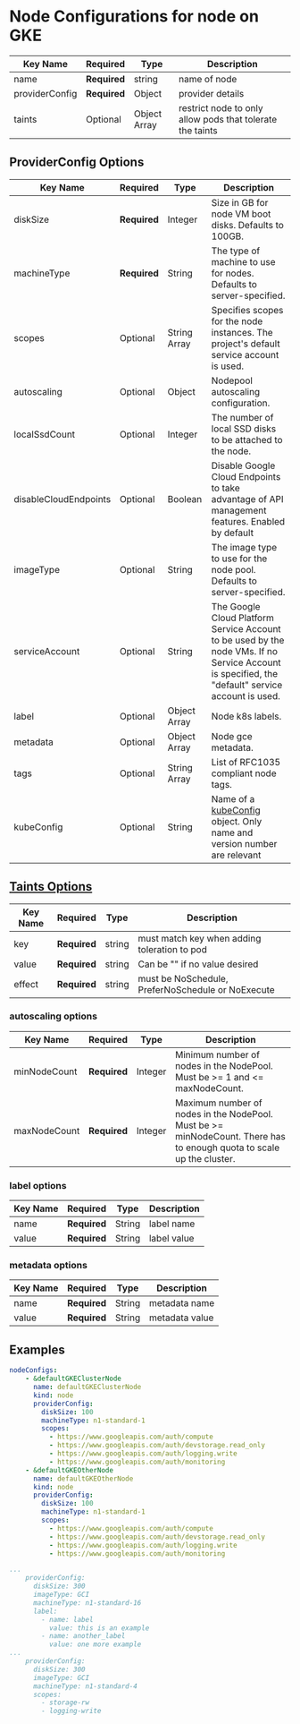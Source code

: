 # Node Configurations for node on GKE
| Key Name       | Required     | Type         | Description      |
| -------------- | ------------ | ----------   | ---------------- |
| name           | __Required__ | string       | name of node     |
| providerConfig | __Required__ | Object       | provider details |
| taints         |  Optional    | Object Array | restrict node to only allow pods that tolerate the taints |


## ProviderConfig Options
| Key Name       | Required     | Type         | Description  |
| -------------- | ------------ | ----------   | ------------ |
| diskSize       | __Required__ | Integer      | Size in GB for node VM boot disks. Defaults to 100GB.|
| machineType    | __Required__ | String       | The type of machine to use for nodes. Defaults to server-specified.|
| scopes         | Optional     | String Array | Specifies scopes for the node instances. The project's default service account is used. |
| autoscaling    | Optional     | Object       | Nodepool autoscaling configuration. |
| localSsdCount  | Optional     | Integer      | The number of local SSD disks to be attached to the node. |
| disableCloudEndpoints | Optional | Boolean   | Disable Google Cloud Endpoints to take advantage of API management features. Enabled by default |
| imageType      | Optional     | String       | The image type to use for the node pool. Defaults to server-specified. |
| serviceAccount | Optional     | String       | The Google Cloud Platform Service Account to be used by the node VMs. If no Service Account is specified, the "default" service account is used. |
| label          | Optional     | Object Array | Node k8s labels. |
| metadata       | Optional     | Object Array | Node gce metadata. |
| tags           | Optional     | String Array | List of RFC1035 compliant node tags. |
| kubeConfig     | Optional     | String       | Name of a [kubeConfig](../kubeconfig.md) object. Only name and version number are relevant |

## [Taints Options](https://kubernetes.io/docs/user-guide/kubectl/v1.7/#taint)
| Key Name       | Required     | Type         | Description  |
| -------------- | ------------ | ----------   | ------------ |
| key            | __Required__ | string       | must match key when adding toleration to pod |
| value          | __Required__ | string       | Can be "" if no value desired |
| effect         | __Required__ | string       | must be NoSchedule, PreferNoSchedule or NoExecute |

### autoscaling options
| Key Name | Required | Type | Description|
| --- | --- | --- | --- |
| minNodeCount | __Required__ | Integer | Minimum number of nodes in the NodePool. Must be >= 1 and <= maxNodeCount. |
| maxNodeCount | __Required__ | Integer | Maximum number of nodes in the NodePool. Must be >= minNodeCount. There has to enough quota to scale up the cluster. |

### label options
| Key Name | Required | Type | Description|
| --- | --- | --- | --- |
| name | __Required__ | String | label name |
| value | __Required__ | String | label value |

### metadata options
| Key Name | Required | Type | Description|
| --- | --- | --- | --- |
| name | __Required__ | String | metadata name |
| value | __Required__ | String | metadata value |


## Examples
```yaml
nodeConfigs:
    - &defaultGKEClusterNode
      name: defaultGKEClusterNode
      kind: node
      providerConfig:
        diskSize: 100
        machineType: n1-standard-1
        scopes:
          - https://www.googleapis.com/auth/compute
          - https://www.googleapis.com/auth/devstorage.read_only
          - https://www.googleapis.com/auth/logging.write
          - https://www.googleapis.com/auth/monitoring
    - &defaultGKEOtherNode
      name: defaultGKEOtherNode
      kind: node
      providerConfig:
        diskSize: 100
        machineType: n1-standard-1
        scopes:
          - https://www.googleapis.com/auth/compute
          - https://www.googleapis.com/auth/devstorage.read_only
          - https://www.googleapis.com/auth/logging.write
          - https://www.googleapis.com/auth/monitoring
```

```yaml
...
    providerConfig:
      diskSize: 300
      imageType: GCI
      machineType: n1-standard-16
      label:
        - name: label
          value: this is an example
        - name: another_label
          value: one more example
...
    providerConfig:
      diskSize: 300
      imageType: GCI
      machineType: n1-standard-4
      scopes:
        - storage-rw
        - logging-write
```
